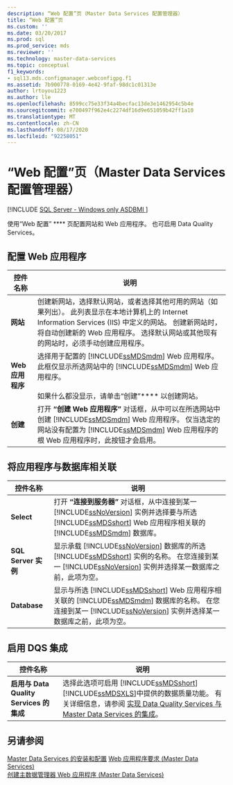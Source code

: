 ```yaml
---
description: “Web 配置”页（Master Data Services 配置管理器）
title: “Web 配置”页
ms.custom: ''
ms.date: 03/20/2017
ms.prod: sql
ms.prod_service: mds
ms.reviewer: ''
ms.technology: master-data-services
ms.topic: conceptual
f1_keywords:
- sql13.mds.configmanager.webconfigpg.f1
ms.assetid: 7b900778-0169-4e42-9faf-98dc1c01313e
author: lrtoyou1223
ms.author: lle
ms.openlocfilehash: 8599cc75e33f34a4becfac13de3e1462954c5b4e
ms.sourcegitcommit: e700497f962e4c2274df16d9e651059b42ff1a10
ms.translationtype: MT
ms.contentlocale: zh-CN
ms.lasthandoff: 08/17/2020
ms.locfileid: "92258051"
---
```

# <a name="web-configuration-page-master-data-services-configuration-manager"></a>“Web 配置”页（Master Data Services 配置管理器）

[!INCLUDE [SQL Server - Windows only ASDBMI  ](../includes/applies-to-version/sql-windows-only-asdbmi.md)]

  使用“Web 配置” **** 页配置网站和 Web 应用程序。 也可启用 Data Quality Services。  
  
## <a name="configure-the-web-application"></a>配置 Web 应用程序  
  
|控件名称|说明|  
|------------------|-----------------|  
|**网站**|创建新网站，选择默认网站，或者选择其他可用的网站（如果列出）。 此列表显示在本地计算机上的 Internet Information Services (IIS) 中定义的网站。 创建新网站时，将自动创建新的 Web 应用程序。 选择默认网站或其他现有的网站时，必须手动创建应用程序。|  
|**Web 应用程序**|选择用于配置的 [!INCLUDE[ssMDSmdm](../includes/ssmdsmdm-md.md)] Web 应用程序。 此框仅显示所选网站中的 [!INCLUDE[ssMDSmdm](../includes/ssmdsmdm-md.md)] Web 应用程序。<br /><br /> 如果什么都没显示，请单击“创建”**** 以创建网站。|  
|**创建**|打开 **“创建 Web 应用程序”** 对话框，从中可以在所选网站中创建 [!INCLUDE[ssMDSmdm](../includes/ssmdsmdm-md.md)] Web 应用程序。 仅当选定的网站没有配置为 [!INCLUDE[ssMDSmdm](../includes/ssmdsmdm-md.md)] Web 应用程序的根 Web 应用程序时，此按钮才会启用。|  
  
## <a name="associate-application-with-database"></a>将应用程序与数据库相关联  
  
|控件名称|说明|  
|------------------|-----------------|  
|**Select**|打开 **“连接到服务器”** 对话框，从中连接到某一 [!INCLUDE[ssNoVersion](../includes/ssnoversion-md.md)] 实例并选择要与所选 [!INCLUDE[ssMDSshort](../includes/ssmdsshort-md.md)] Web 应用程序相关联的 [!INCLUDE[ssMDSmdm](../includes/ssmdsmdm-md.md)] 数据库。|  
|**SQL Server 实例**|显示承载 [!INCLUDE[ssNoVersion](../includes/ssnoversion-md.md)] 数据库的所选 [!INCLUDE[ssMDSshort](../includes/ssmdsshort-md.md)] 实例的名称。 在您连接到某一 [!INCLUDE[ssNoVersion](../includes/ssnoversion-md.md)] 实例并选择某一数据库之前，此项为空。|  
|**Database**|显示与所选 [!INCLUDE[ssMDSshort](../includes/ssmdsshort-md.md)] Web 应用程序相关联的 [!INCLUDE[ssMDSmdm](../includes/ssmdsmdm-md.md)] 数据库的名称。 在您连接到某一 [!INCLUDE[ssNoVersion](../includes/ssnoversion-md.md)] 实例并选择某一数据库之前，此项为空。|  
  
## <a name="enable-dqs-integration"></a>启用 DQS 集成  
  
|控件名称|说明|  
|------------------|-----------------|  
|**启用与 Data Quality Services 的集成**|选择此选项可启用 [!INCLUDE[ssMDSshort](../includes/ssmdsshort-md.md)][!INCLUDE[ssMDSXLS](../includes/ssmdsxls-md.md)]中提供的数据质量功能。 有关详细信息，请参阅 [实现 Data Quality Services 与 Master Data Services 的集成](../master-data-services/install-windows/enable-data-quality-services-integration-with-master-data-services.md)。|  
  
## <a name="see-also"></a>另请参阅  
[Master Data Services 的安装和配置](../master-data-services/master-data-services-installation-and-configuration.md) [Web 应用程序要求 &#40;Master Data Services&#41;](../master-data-services/install-windows/web-application-requirements-master-data-services.md)   
 [创建主数据管理器 Web 应用程序 &#40;Master Data Services&#41;](../master-data-services/install-windows/create-a-master-data-manager-web-application-master-data-services.md)  
  
  
